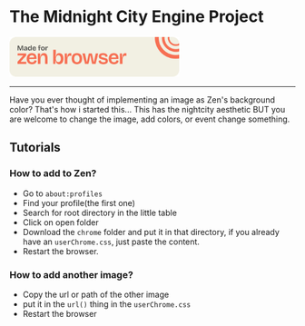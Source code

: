 # The Midnight City Engine Project
<a href="https://zen-browser.app">
  <img src="https://github.com/heyitszenithyt/zen-browser-badges/blob/59343854506a29fa530d2e7a29a13ae928357dbb/light/zen-badge-light.png" height="70px" width="auto" />
</a>

------

Have you ever thought of implementing an image as Zen's background color? That's how i started this... This has the nightcity aesthetic BUT you are welcome to change the image, add colors, or event change something.

## Tutorials

### How to add to Zen?

- Go to `about:profiles`
- Find your profile(the first one)
- Search for root directory in the little table
- Click on open folder
- Download the `chrome` folder and put it in that directory, if you already have an `userChrome.css`, just paste the content.
- Restart the browser.

### How to add another image?

- Copy the url or path of the other image
- put it in the `url()` thing in the `userChrome.css`
- Restart the browser

